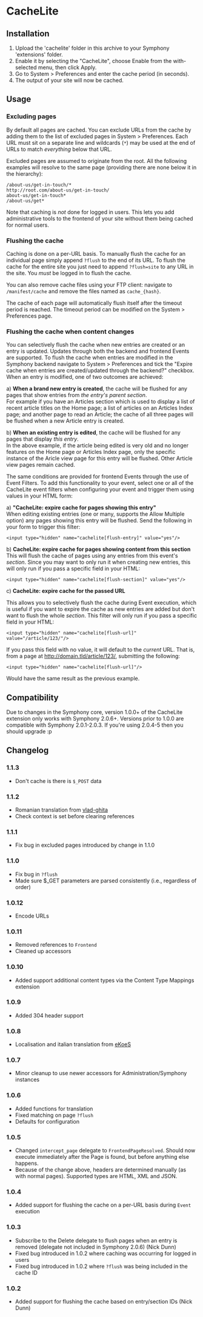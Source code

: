 # CacheLite

## Installation 

1. Upload the 'cachelite' folder in this archive to your Symphony 'extensions' folder.
2. Enable it by selecting the "CacheLite", choose Enable from the with-selected menu, then click Apply.
3. Go to System > Preferences and enter the cache period (in seconds).
4. The output of your site will now be cached.


## Usage

### Excluding pages

By default all pages are cached. You can exclude URLs from the cache by adding them to the list of excluded pages in System > Preferences. Each URL must sit on a separate line and wildcards (`*`) may be used at the end of URLs to match *everything* below that URL.

Excluded pages are assumed to originate from the root. All the following examples will resolve to the same page (providing there are none below it in  the hierarchy):

	/about-us/get-in-touch/*
	http://root.com/about-us/get-in-touch/
	about-us/get-in-touch*
	/about-us/get*

Note that caching is *not* done for logged in users. This lets you add administrative tools to the frontend of your site without them being cached for normal users.

### Flushing the cache

Caching is done on a per-URL basis. To manually flush the cache for an individual page simply append `?flush` to the end of its URL. To flush the cache for the entire site you just need to append `?flush=site` to any URL in the site. You *must* be logged in to flush the cache.

You can also remove cache files using your FTP client: navigate to `/manifest/cache` and remove the files named as `cache_{hash}`.

The cache of each page will automatically flush itself after the timeout period is reached. The timeout period can be modified on the System > Preferences page.

### Flushing the cache when content changes

You can selectively flush the cache when new entries are created or an entry is updated. Updates through both the backend and frontend Events are supported. To flush the cache when entries are modified in the Symphony backend navigate to System > Preferences and tick the "Expire cache when entries are created/updated through the backend?" checkbox. When an entry is modified, one of two outcomes are achieved:

a) **When a brand new entry is created**, the cache will be flushed for any pages that show entries from *the entry's parent section*.  
For example if you have an Articles section which is used to display a list of recent article titles on the Home page; a list of articles on an Articles Index page; and another page to read an Article; the cache of all three pages will be flushed when a new Article entry is created.

b) **When an existing entry is edited**, the cache will be flushed for any pages that display *this entry*.  
In the above example, if the article being edited is very old and no longer features on the Home page or Articles Index page, only the specific instance of the Aricle view page for this entry will be flushed. Other Article view pages remain cached.

The same conditions are provided for frontend Events through the use of Event Filters. To add this functionality to your event, select one or all of the CacheLite event filters when configuring your event and trigger them using values in your HTML form:

a) **"CacheLite: expire cache for pages showing this entry"**  
When editing existing entries (one or many, supports the Allow Multiple option) any pages showing this entry will be flushed. Send the following in your form to trigger this filter:

	<input type="hidden" name="cachelite[flush-entry]" value="yes"/>

b) **CacheLite: expire cache for pages showing content from this section**  
This will flush the cache of pages using any entries from this event's *section*. Since you may want to only run it when creating new entries, this will only run if you pass a specific field in your HTML:

	<input type="hidden" name="cachelite[flush-section]" value="yes"/>

c) **CacheLite: expire cache for the passed URL**
  
This allows you to selectively flush the cache during Event execution, which is useful if you want to expire the cache as new entries are added but don't want to flush the whole *section*. This filter will only run if you pass a specific field in your HTML:
  
    <input type="hidden" name="cachelite[flush-url]" value="/article/123/"/>

If you pass this field with no value, it will default to the *current* URL. That is, from a page at <http://domain.tld/article/123/>, submitting the following:

	<input type="hidden" name="cachelite[flush-url]"/>

Would have the same result as the previous example.

## Compatibility

Due to changes in the Symphony core, version 1.0.0+ of the CacheLite extension only works with Symphony 2.0.6+. Versions prior to 1.0.0 are compatible with Symphony 2.0.1-2.0.3. If you're using 2.0.4-5 then you should upgrade :p

## Changelog

### 1.1.3

* Don't cache is there is `$_POST` data

### 1.1.2

* Romanian translation from [vlad-ghita](https://github.com/vlad-ghita)
* Check context is set before clearing references

### 1.1.1

* Fix bug in excluded pages introduced by change in 1.1.0

### 1.1.0

* Fix bug in `?flush`
* Made sure $_GET parameters are parsed consistently (i.e., regardless of order)

### 1.0.12

* Encode URLs

### 1.0.11

* Removed references to `Frontend`
* Cleaned up accessors

### 1.0.10

* Added support additional content types via the Content Type Mappings extension

### 1.0.9

* Added 304 header support

### 1.0.8

* Localisation and italian translation from [eKoeS](http://github.com/eKoeS)

### 1.0.7

* Minor cleanup to use newer accessors for Administration/Symphony instances

### 1.0.6

* Added functions for translation
* Fixed matching on page `?flush`
* Defaults for configuration

### 1.0.5

* Changed `intercept_page` delegate to `FrontendPageResolved`. Should now execute immediately after the Page is found, but before anything else happens.
* Because of the change above, headers are determined manually (as with normal pages). Supported types are HTML, XML and JSON.

### 1.0.4

* Added support for flushing the cache on a per-URL basis during `Event` execution

### 1.0.3

* Subscribe to the Delete delegate to flush pages when an entry is removed (delegate not included in Symphony 2.0.6) (Nick Dunn)
* Fixed bug introduced in 1.0.2 where caching was occurring for logged in users
* Fixed bug introduced in 1.0.2 where `?flush` was being included in the cache ID

### 1.0.2

* Added support for flushing the cache based on entry/section IDs (Nick Dunn)
